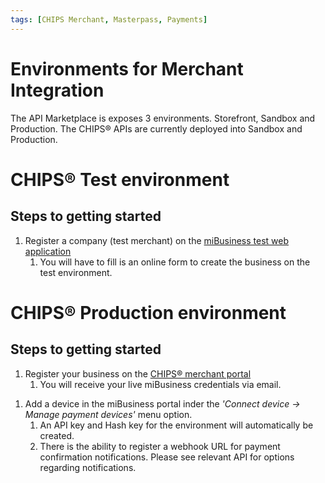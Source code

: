 ```yaml
---
tags: [CHIPS Merchant, Masterpass, Payments]
---
```



# Environments for Merchant Integration

The API Marketplace is exposes 3 environments. Storefront, Sandbox and Production. The CHIPS® APIs are currently deployed into Sandbox and Production.

<!--
type: tab
title: Sandbox
-->

# CHIPS® Test environment

## Steps to getting started

1.  Register a company (test merchant) on the [miBusiness test web application](https://tar.qa.tlsag.net/mb/app)
    1. You will have to fill is an online form to create the business on the test environment.

<!--
type: tab
title: Production
-->

# CHIPS® Production environment

## Steps to getting started

1.  Register your business on the [CHIPS® merchant portal](https://merchant.chips.co.za)
    1. You will receive your live miBusiness credentials via email.

<!-- type: tab-end -->

1.  Add a device in the miBusiness portal inder the _'Connect device -> Manage payment devices'_ menu option.
    1. An API key and Hash key for the environment will automatically be created.
    2. There is the ability to register a webhook URL for payment confirmation notifications. Please see relevant API for options regarding notifications.
